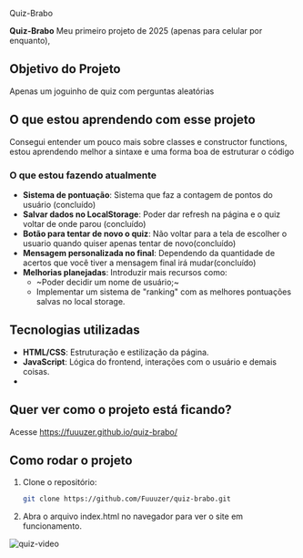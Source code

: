 Quiz-Brabo

**Quiz-Brabo** Meu primeiro projeto de 2025 (apenas para celular por enquanto),

## Objetivo do Projeto

Apenas um joguinho de quiz com perguntas aleatórias

## O que estou aprendendo com esse projeto

Consegui entender um pouco mais sobre classes e constructor functions, estou aprendendo melhor a sintaxe e uma forma boa de estruturar o código 

### O que estou fazendo atualmente

- **Sistema de pontuação**: Sistema que faz a contagem de pontos do usuário (concluído)
- **Salvar dados no LocalStorage**: Poder dar refresh na página e o quiz voltar de onde parou (concluído)
- **Botão para tentar de novo o quiz**: Não voltar para a tela de escolher o usuario quando quiser apenas tentar de novo(concluído)
- **Mensagem personalizada no final**: Dependendo da quantidade de acertos que você tiver a mensagem final irá mudar(concluído)
- **Melhorias planejadas**: Introduzir mais recursos como:
  - ~Poder decidir um nome de usuário;~
  - Implementar um sistema de "ranking" com as melhores pontuações salvas no local storage.

## Tecnologias utilizadas

- **HTML/CSS**: Estruturação e estilização da página.
- **JavaScript**: Lógica do frontend, interações com o usuário e demais coisas.
- 
## Quer ver como o projeto está ficando?
Acesse https://fuuuzer.github.io/quiz-brabo/

## Como rodar o projeto


1. Clone o repositório:
   ```bash
   git clone https://github.com/Fuuuzer/quiz-brabo.git
   
2. Abra o arquivo index.html no navegador para ver o site em funcionamento.

![quiz-video](https://github.com/user-attachments/assets/f15922d9-6335-410e-9735-ee15c6aded6d)

